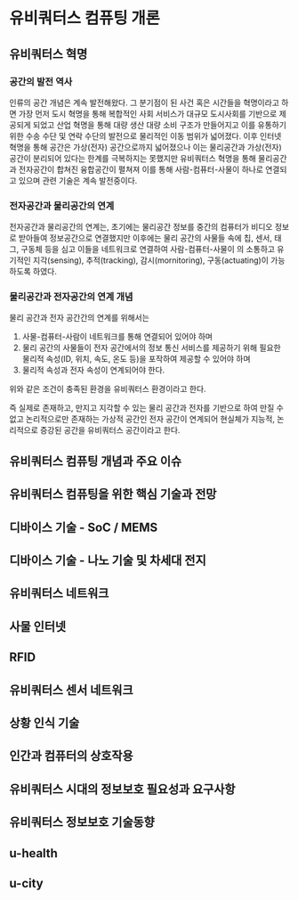 # 유비쿼터스 컴퓨팅 개론

## 유비쿼터스 혁명

### 공간의 발전 역사

인류의 공간 개념은 계속 발전해왔다. 그 분기점이 된 사건 혹은 시간들을 혁명이라고 하면 가장 먼저 도시 혁명을 통해 복합적인 사회 서비스가 대규모 도시사회를 기반으로 제공되게 되었고 산업 혁명을 통해 대량 생산 대량 소비 구조가 만들어지고 이를 유통하기 위한 수송 수단 및 연락 수단의 발전으로 물리적인 이동 범위가 넓어졌다. 이후 인터넷 혁명을 통해 공간은 가상(전자) 공간으로까지 넓어졌으나 이는 물리공간과 가상(전자) 공간이 분리되어 있다는 한계를 극복하지는 못했지만 유비쿼터스 혁명을 통해 물리공간과 전자공간이 합쳐진 융합공간이 펼쳐져 이를 통해 사람-컴퓨터-사물이 하나로 연결되고 있으며 관련 기술은 계속 발전중이다.

### 전자공간과 물리공간의 연계

전자공간과 물리공간의 연계는, 초기에는 물리공간 정보를 중간의 컴퓨터가 비디오 정보로 받아들여 정보공간으로 연결했지만 이후에는 물리 공간의 사물들 속에 칩, 센서, 태그, 구동체 등을 심고 이들을 네트워크로 연결하여 사람-컴퓨터-사물이 의 소통하고 유기적인 지각(sensing), 추적(tracking), 감시(mornitoring), 구동(actuating)이 가능하도록 하였다.

### 물리공간과 전자공간의 연계 개념

물리 공간과 전자 공간간의 연계를 위해서는

1. 사물-컴퓨터-사람이 네트워크를 통해 연결되어 있어야 하며
2. 물리 공간의 사물들이 전자 공간에서의 정보 통신 서비스를 제공하기 위해 필요한 물리적 속성(ID, 위치, 속도, 온도 등)을 포작하여 제공할 수 있어야 하며
3. 물리적 속성과 전자 속성이 연계되어야 한다.

위와 같은 조건이 충족된 환경을 유비쿼터스 환경이라고 한다.

즉 실제로 존재하고, 만지고 지각할 수 있는 물리 공간과 전자를 기반으로 하여 만질 수 없고 논리적으로만 존재하는 가상적 공간인 전자 공간이 연계되어 현실체가 지능적, 논리적으로 증강된 공간을 유비쿼터스 공간이라고 한다.

## 유비쿼터스 컴퓨팅 개념과 주요 이슈

## 유비쿼터스 컴퓨팅을 위한 핵심 기술과 전망

## 디바이스 기술 - SoC / MEMS

## 디바이스 기술 - 나노 기술 및 차세대 전지

## 유비쿼터스 네트워크

## 사물 인터넷

## RFID

## 유비쿼터스 센서 네트워크

## 상황 인식 기술

## 인간과 컴퓨터의 상호작용

## 유비쿼터스 시대의 정보보호 필요성과 요구사항

## 유비쿼터스 정보보호 기술동향

## u-health

## u-city
